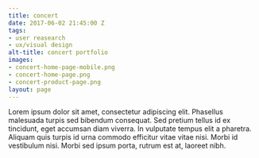 ```yaml
---
title: concert
date: 2017-06-02 21:45:00 Z
tags:
- user reasearch
- ux/visual design
alt-title: concert portfolio
images:
- concert-home-page-mobile.png
- concert-home-page.png
- concert-product-page.png
layout: page
---
```


Lorem ipsum dolor sit amet, consectetur adipiscing elit. Phasellus malesuada turpis sed bibendum consequat. Sed pretium tellus id ex tincidunt, eget accumsan diam viverra. In vulputate tempus elit a pharetra. Aliquam quis turpis id urna commodo efficitur vitae vitae nisi. Morbi id vestibulum nisi. Morbi sed ipsum porta, rutrum est at, laoreet nibh.

<!--more-->

<div class="c-mosaic">

</div>
